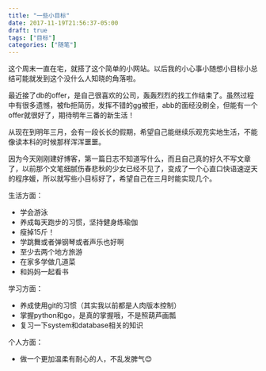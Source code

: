 ```yaml
---
title: "一些小目标"
date: 2017-11-19T21:56:37-05:00
draft: true
tags: ["目标"]
categories: ["随笔"]
---
```


这个周末一直在宅，就搭了这个简单的小网站。以后我的小心事小随想小目标小总结可能就发到这个没什么人知晓的角落啦。

最近接了db的offer，是自己很喜欢的公司，轰轰烈烈的找工作结束了。虽然过程中有很多遗憾，被fb拒简历，发挥不错的gg被拒，abb的面经没刷全，但能有一个offer就很好了，期待明年三番的新生活！

从现在到明年三月，会有一段长长的假期，希望自己能继续乐观充实地生活，不能像读本科的时候那样浑浑噩噩。

因为今天刚刚建好博客，第一篇日志不知道写什么，而且自己真的好久不写文章了，以前那个文笔细腻伤春悲秋的少女已经不见了，变成了一个心直口快语速逆天的程序媛，所以就写些小目标好了，希望自己在三月时能实现几个。

生活方面：

* 学会游泳
* 养成每天跑步的习惯，坚持健身练瑜伽
* 瘦掉15斤！
* 学跳舞或者弹钢琴或者声乐也好啊
* 至少去两个地方旅游
* 在家多学做几道菜
* 和妈妈一起看书

学习方面：

* 养成使用git的习惯（其实我以前都是人肉版本控制）
* 掌握python和go，是真的掌握哦，不是照葫芦画瓢
* 复习一下system和database相关的知识

个人方面：

* 做一个更加温柔有耐心的人，不乱发脾气😊
